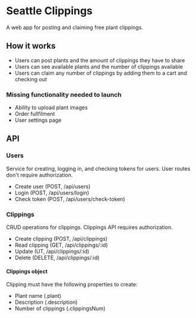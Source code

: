 # Seattle Clippings 
A web app for posting and claiming free plant clippings. 

## How it works
- Users can post plants and the amount of clippings they have to share
- Users can see available plants and the number of clippings available
- Users can claim any number of clippings by adding them to a cart and checking out

### Missing functionality needed to launch
- Ability to upload plant images
- Order fullfilment
- User settings page

## API

### Users
Service for creating, logging in, and checking tokens for users. User routes don't require authorization.

- Create user (POST, /api/users)
- Login (POST, /api/users/login)
- Check token (POST, /api/users/check-token)

### Clippings
CRUD operations for clippings. Clippings API requires authorization.

- Create clipping (POST, /api/clippings)
- Read clipping (GET, /api/clippings/:id)
- Update (UT, /api/clippings/:id)
- Delete (DELETE, /api/clippings/:id)

#### Clippings object
Clipping must have the following properties to create:
- Plant name (.plant)
- Description (.description)
- Number of clippings (.clippingsNum)